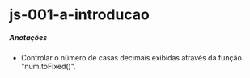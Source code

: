 # js-001-a-introducao

##### Anotações
- Controlar o número de casas decimais exibidas através da função "num.toFixed()".